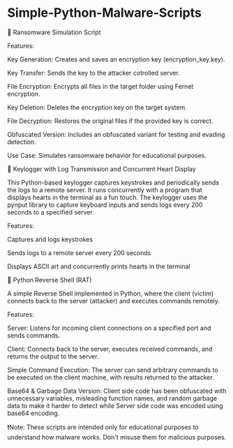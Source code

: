 # Simple-Python-Malware-Scripts

🌟 Ransomware Simulation Script

Features:

Key Generation: Creates and saves an encryption key (encryption_key.key).

Key Transfer: Sends the key to the attacker cotrolled server.

File Encryption: Encrypts all files in the target folder using Fernet encryption.

Key Deletion: Deletes the encryption key on the target system.

File Decryption: Restores the original files if the provided key is correct.

Obfuscated Version: Includes an obfuscated variant for testing and evading detection.

Use Case: Simulates ransomware behavior for educational purposes.


🌟 Keylogger with Log Transmission and Concurrent Heart Display

This Python-based keylogger captures keystrokes and periodically sends the logs to a remote server. It runs concurrently with a program that displays hearts in the terminal as a fun touch. The keylogger uses the pynput library to capture keyboard inputs and sends logs every 200 seconds to a specified server.

Features:

Captures and logs keystrokes

Sends logs to a remote server every 200 seconds

Displays ASCII art and concurrently prints hearts in the terminal


🌟 Python Reverse Shell (RAT)

A simple Reverse Shell implemented in Python, where the client (victim) connects back to the server (attacker) and executes commands remotely.

Features:

Server: Listens for incoming client connections on a specified port and sends commands.

Client: Connects back to the server, executes received commands, and returns the output to the server.

Simple Command Execution: The server can send arbitrary commands to be executed on the client machine, with results returned to the attacker.

Base64 & Garbage Data Version: Client side code has been obfuscated with unnecessary variables, misleading function names, and random garbage data to make it harder to detect while Server side code was encoded using base64 encoding.


❗️Note: These scripts are intended only for educational purposes to understand how malware works. Don't misuse them for malicious purposes.
